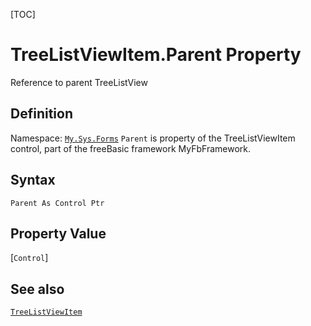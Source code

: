 [TOC]
# TreeListViewItem.Parent Property
Reference to parent TreeListView
## Definition
Namespace: [`My.Sys.Forms`](My.Sys.Forms.md)
`Parent` is property of the TreeListViewItem control, part of the freeBasic framework MyFbFramework.
## Syntax
```freeBasic
Parent As Control Ptr
```
## Property Value
[`Control`]
## See also
[`TreeListViewItem`](TreeListViewItem.md)
